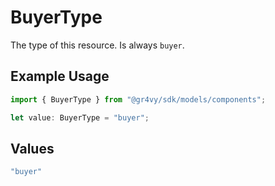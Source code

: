 # BuyerType

The type of this resource. Is always `buyer`.

## Example Usage

```typescript
import { BuyerType } from "@gr4vy/sdk/models/components";

let value: BuyerType = "buyer";
```

## Values

```typescript
"buyer"
```